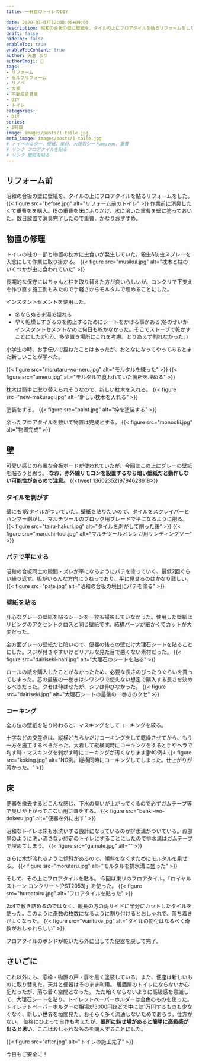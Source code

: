 ```yaml
---
title: 一軒目のトイレのDIY

date: 2020-07-07T12:00:06+09:00
description: 昭和の合板の壁に壁紙を、タイルの上にフロアタイルを貼るリフォームをした
draft: false
hideToc: false
enableToc: true
enableTocContent: true
author: 矢倉 まり
authorEmoji: 🦢
tags:
- リフォーム
- セルフリフォーム
- リノベ
- 大家
- 不動産賃貸業
- DIY
- トイレ
categories:
- DIY
series:
- 1軒目
image: images/posts/1-toile.jpg
meta_image: images/posts/1-toile.jpg
# トイペホルダー、壁紙、床材、大理石シートamazon、重曹
# リンク フロアタイルを貼る
# リンク 壁紙を貼る
---
```

## リフォーム前
昭和の合板の壁に壁紙を、タイルの上にフロアタイルを貼るリフォームをした。
{{< figure src="before.jpg" alt="リフォーム前のトイレ" >}}
作業前に消臭したくて重曹をを購入。粉の重曹を床にふりかけ、水に溶いた重曹を壁に塗っておいた。数日放置で消臭完了したので重曹、かなりおすすめ。


## 物置の修理
トイレの柱の一部と物置の枕木に虫食いが発生していた。殺虫&防虫スプレーを入念にして作業に取り掛かる。
{{< figure src="musikui.jpg" alt="枕木と柱のいくつかが虫に食われていた" >}}

長期的な保守にはちゃんと柱を取り替えた方が良いらしいが、コンクリで下支えを作り直す施工例もみたので手軽さからモルタルで埋めることにした。

インスタントセメントを使用した。
- 冬ならぬるま湯で捏ねる
- 早く乾燥しすぎるのを防止するためにシートをかける事がある(冬のせいかインスタントセメントなのに何日も乾かなかった。そこでストーブで乾かすことにしたが(!?)、多少置き場所にこれを考慮。とりあえず割れなかった。)

小学生の時、お手伝いで捏ねたことはあったが、おとなになってやってみるとまた新しいことが学べた。

{{< figure src="morutaru-wo-neru.jpg" alt="モルタルを練った" >}}
{{< figure src="umeru.jpg" alt="モルタルで食われていた箇所を埋める" >}}

枕木は簡単に取り替えられそうなので、新しい枕木を入れる。
{{< figure src="new-makuragi.jpg" alt="新しい枕木を入れる" >}}

塗装をする。
{{< figure src="paint.jpg" alt="枠を塗装する" >}}

余ったフロアタイルを敷いて物置は完成とする。
{{< figure src="monooki.jpg" alt="物置完成" >}}

## 壁
可愛い感じの布風な合板ボードが使われていたが、今回はこの上にグレーの壁紙を貼ろうと思う。
**なお、赤外線リモコンを設置するなら暗い壁紙だと動作しない可能性があるので注意。**
{{<tweet 1360235219794628618>}}

### タイルを剥がす
壁にも1段タイルがついていた。壁紙を貼りたいので、タイルをスクレイパーとハンマー剥がし、マルチツールのブロック用ブレードで平になるように削る。
{{< figure src="tairu-hakuri.jpg" alt="タイルを剥がして削った後" >}}
{{< figure src="maruchi-tool.jpg" alt="マルチツールとレンガ用サンディングソー" >}}

### パテで平にする
昭和の合板同士の隙間・ズレが平になるようにパテを塗っていく、最低2回ぐらい繰り返す。板がいろんな方向にうねっており、平に見せるのはかなり難しい。
{{< figure src="pate.jpg" alt="昭和の合板の境目にパテを塗る" >}}

### 壁紙を貼る
肝心なグレーの壁紙を貼るシーンを一枚も撮影していなかった。使用した壁紙はリビングのアクセントクロスと同じ壁紙です。結構パーツが細かくてカットが大変だった。

全方面グレーの壁紙だと暗いので、便器の後ろの壁だけ大理石シートを貼ることにした。スジが付きやすいけどリアルな見た目で悪くない素材だった。
{{< figure src="dairiseki-hari.jpg" alt="大理石のシートを貼る" >}}

ロールの紙を購入したことがなかったため、必要な長さのぴったりぐらいを買ってしまった。芯の最後の一巻きはシワシワで使えない想定で購入する長さを決めるべきだった。クセは伸ばせたが、シワは伸びなかった。
{{< figure src="dairiseki.jpg" alt="大理石シートの最後の一巻きのクセ" >}}

### コーキング
全方位の壁紙を貼り終わると、マスキングをしてコーキングを絞る。

十字などの交差点は、縦横どちらかだけコーキングをして乾燥させてから、もう一方を施工するべきだった。大着して縦横同時にコーキングをすると手やヘラで均す時・マスキングを剥がす時にコーキングが汚くなります🤪NG例↓
{{< figure src="koking.jpg" alt="NG例。縦横同時にコーキングしてしまった。仕上がりが汚かった。" >}}

## 床
便器を撤去するとこんな感じ、下水の臭いが上がってくるので必ずガムテープ等で臭いが上がってこない用に蓋をする。
{{< figure src="benki-wo-dokeru.jpg" alt="便器を外に出す" >}}

昭和なトイレは床も水洗いする設計になっているのか排水溝がついている。お部屋のように洗い流さない想定のトイレにすることにしたので排水溝はガムテープで埋めてしまう。
{{< figure src="gamute.jpg" alt="" >}}

さらに水が流れるように傾斜があるので、傾斜をなくすためにモルタルを乗せる。
{{< figure src="morutaru.jpg" alt="モルタルを排水溝に盛った" >}}

そして、その上にフロアタイルを貼る。
今回は東リのフロアタイル。「ロイヤルストーン コンクリート(PST2053)」を使った。
{{< figure src="huroatairu.jpg" alt="フロアタイルを貼った" >}}

2x4で敷き詰めるのではなく、縦長の方の両サイドに半分にカットしたタイルを使った。このように奇数の枚数になるように割り付けるとおしゃれで、落ち着きがよくなった。
{{< figure src="warituke.jpg" alt="タイルの割付はなるべく奇数がおしゃれらしい" >}}

フロアタイルのボンドが乾いたら外に出してた便器を戻して完了。

## さいごに
これ以外にも、窓枠・物置の戸・扉を黒く塗装している。また、便座は新しいものに取り替えた。天井と便器はそのまま利用。
居酒屋のトイレにならないか心配だったが、落ち着く空間となった。
ただ暗くならないように高級感を意識して、大理石シートを貼り、トイレットペーパーホルダーは金色のものを使った。
トイレットペーパーホルダーの相場が3000円ほどで中には1万円するものも少なくなく、新しい世界を垣間見た。おそらく多く流通しないためであろう。仕方がない。
価格にひよって自作も考えたが、**要所に魅せ場があると簡単に高級感が出ると思い**、ここはおしゃれなものを購入することにした。

{{< figure src="after.jpg" alt="トイレの施工完了" >}}

今日もご安全に！